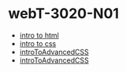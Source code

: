 # webT-3020-N01
<ul>
  <li><a href="https://lcash133.github.io/webT-3020-N01/indexx.html" target="_blank">intro to html</a></li>
  <li><a href="https://lcash133.github.io/webT-3020-N01/introToCss/indexx.html" target="_blank">intro to css</a></li>
  <li><a href="https://lcash133.github.io/webT-3020-N01/introToAdvancedCSS/indexx.html" target="_blank">introToAdvancedCSS</a></li>
  <li><a href="https://lcash133.github.io/webT-3020-N01/ResponsiveDesign/indexx.html" target="_blank">introToAdvancedCSS</a></li>
</ul>
